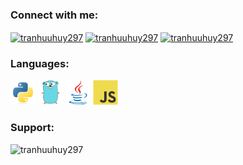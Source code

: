 <h3 align="left">Connect with me:</h3>
<p align="left">
<a href="https://linkedin.com/in/tranhuuhuy297" target="blank"><img align="center" src="https://raw.githubusercontent.com/rahuldkjain/github-profile-readme-generator/master/src/images/icons/Social/linked-in-alt.svg" alt="tranhuuhuy297" height="30" width="40" /></a>
<a href="https://fb.com/tranhuuhuy297" target="blank"><img align="center" src="https://raw.githubusercontent.com/rahuldkjain/github-profile-readme-generator/master/src/images/icons/Social/facebook.svg" alt="tranhuuhuy297" height="30" width="40" /></a>
<a href="https://tranhuuhuy297.hashnode.dev" target="blank"><img align="center" src="https://www.svgrepo.com/show/353859/hashnode-icon.svg" 
alt="tranhuuhuy297" height="30" width="40" /></a>
</p>

<h3 align="left">Languages:</h3>
<p align="left">
<a href="https://www.python.org" target="_blank" rel="noreferrer"> <img src="https://raw.githubusercontent.com/devicons/devicon/master/icons/python/python-original.svg" alt="python" width="40" height="40"/></a>
<a href="https://golang.org" target="_blank" rel="noreferrer"> <img src="https://raw.githubusercontent.com/devicons/devicon/master/icons/go/go-original.svg" alt="go" width="40" height="40"/></a>
<a href="https://www.java.com" target="_blank" rel="noreferrer"> <img src="https://raw.githubusercontent.com/devicons/devicon/master/icons/java/java-original.svg" alt="java" width="40" height="40"/></a>
<a href="https://developer.mozilla.org/en-US/docs/Web/JavaScript" target="_blank" rel="noreferrer"> <img src="https://raw.githubusercontent.com/devicons/devicon/master/icons/javascript/javascript-original.svg" alt="javascript" width="40" height="40"/></a>
</p>

<h3 align="left">Support:</h3>
<p><a href="https://www.buymeacoffee.com/tranhuuhuy297"> <img align="left" src="https://cdn.buymeacoffee.com/buttons/v2/default-yellow.png" height="50" width="210" alt="tranhuuhuy297" /></a></p><br><br>
